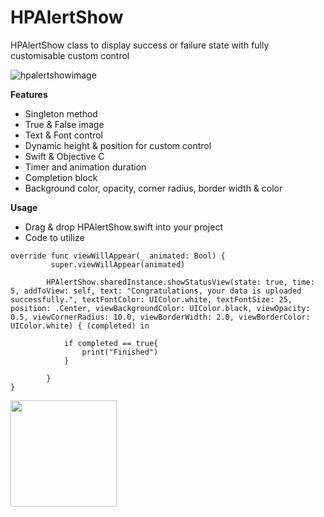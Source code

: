 # HPAlertShow
HPAlertShow class to display success or failure state with fully customisable custom control

![hpalertshowimage](https://user-images.githubusercontent.com/23353196/33058277-e1cdfa48-ceb4-11e7-98eb-81bed219b9fb.jpg)


**Features**
- Singleton method
- True & False image
- Text & Font control
- Dynamic height & position for custom control
- Swift & Objective C
- Timer and animation duration
- Completion block
- Background color, opacity, corner radius, border width & color

**Usage**
- Drag & drop HPAlertShow.swift into your project
- Code to utilize  

```
override func viewWillAppear(_ animated: Bool) {
         super.viewWillAppear(animated)
       
        HPAlertShow.sharedInstance.showStatusView(state: true, time: 5, addToView: self, text: "Congratulations, your data is uploaded successfully.", textFontColor: UIColor.white, textFontSize: 25, position: .Center, viewBackgroundColor: UIColor.black, viewOpacity: 0.5, viewCornerRadius: 10.0, viewBorderWidth: 2.0, viewBorderColor: UIColor.white) { (completed) in
           
            if completed == true{
                print("Finished")
            }
           
        }
}
```

<a href="https://www.paypal.me/hasya25/1"><img src="https://user-images.githubusercontent.com/23353196/30152617-4567dbc4-93d1-11e7-9b3a-20a9c92c1f50.png" style="max-width:100%;" width="170"></a>
